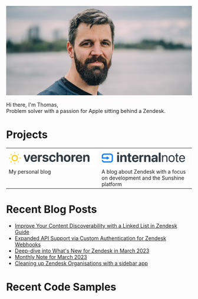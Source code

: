 ![](banner.png)

Hi there, I'm Thomas,<br>
Problem solver with a passion for Apple sitting behind a Zendesk.

# Projects
<table>
<tr>
  <td style="width:50%" valign="top">
    <a href="https://verschoren.com" target="_blank"><img width="300px" src="verschoren.png"></a><br>
    My personal blog
    </td>
    <td style="width:50%" valign="top">
    <a href="https://internalnote.com" target="_blank"> <img width="300px" src="internalnote.png"></a><br>
    A blog about Zendesk with a focus on development and the Sunshine platform
    </td>
  </tr>
</table>

# Recent Blog Posts
* [Improve Your Content Discoverability with a Linked List in Zendesk Guide](https://internalnote.com/linked-list-for-guide/)
* [Expanded API Support via Custom Authentication for Zendesk Webhooks](https://internalnote.com/custom-authentication-for-webhooks-update/)
* [Deep-dive into What's New for Zendesk in March 2023](https://internalnote.com/whats-new-march-2023/)
* [Monthly Note for March 2023](https://internalnote.com/link-list-for-march-2023/)
* [Cleaning up Zendesk Organisations with a sidebar app](https://internalnote.com/cleaning-up-organisations-with-a-sidebar-app/)

# Recent Code Samples